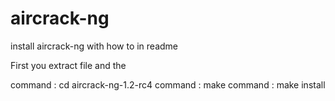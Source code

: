 # aircrack-ng
install aircrack-ng with how to in readme

First you extract file and the 

command : cd aircrack-ng-1.2-rc4
 command : make
 command : make install
